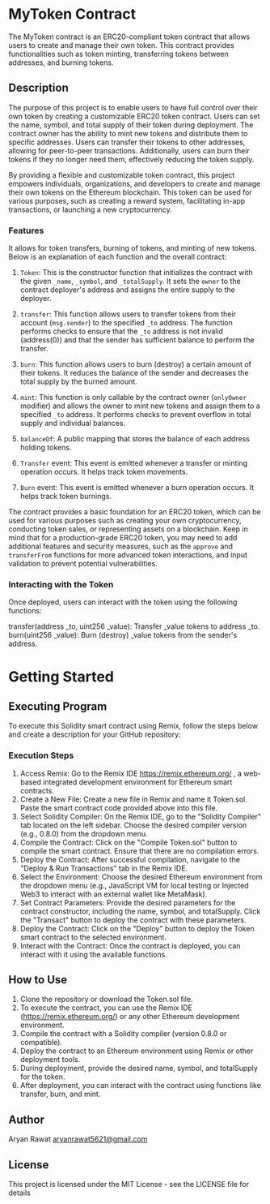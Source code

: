 # MyToken Contract

The MyToken contract is an ERC20-compliant token contract that allows users to create and manage their own token. This contract provides functionalities such as token minting, transferring tokens between addresses, and burning tokens.

## Description

The purpose of this project is to enable users to have full control over their own token by creating a customizable ERC20 token contract. Users can set the name, symbol, and total supply of their token during deployment. The contract owner has the ability to mint new tokens and distribute them to specific addresses. Users can transfer their tokens to other addresses, allowing for peer-to-peer transactions. Additionally, users can burn their tokens if they no longer need them, effectively reducing the token supply.

By providing a flexible and customizable token contract, this project empowers individuals, organizations, and developers to create and manage their own tokens on the Ethereum blockchain. This token can be used for various purposes, such as creating a reward system, facilitating in-app transactions, or launching a new cryptocurrency.

### Features

It allows for token transfers, burning of tokens, and minting of new tokens. Below is an explanation of each function and the overall contract:

1. `Token`: This is the constructor function that initializes the contract with the given `_name`, `_symbol`, and `_totalSupply`. It sets the `owner` to the contract deployer's address and assigns the entire supply to the deployer.

2. `transfer`: This function allows users to transfer tokens from their account (`msg.sender`) to the specified `_to` address. The function performs checks to ensure that the `_to` address is not invalid (address(0)) and that the sender has sufficient balance to perform the transfer.

3. `burn`: This function allows users to burn (destroy) a certain amount of their tokens. It reduces the balance of the sender and decreases the total supply by the burned amount.

4. `mint`: This function is only callable by the contract owner (`onlyOwner` modifier) and allows the owner to mint new tokens and assign them to a specified `_to` address. It performs checks to prevent overflow in total supply and individual balances.

5. `balanceOf`: A public mapping that stores the balance of each address holding tokens.

6. `Transfer` event: This event is emitted whenever a transfer or minting operation occurs. It helps track token movements.

7. `Burn` event: This event is emitted whenever a burn operation occurs. It helps track token burnings.

The contract provides a basic foundation for an ERC20 token, which can be used for various purposes such as creating your own cryptocurrency, conducting token sales, or representing assets on a blockchain. Keep in mind that for a production-grade ERC20 token, you may need to add additional features and security measures, such as the `approve` and `transferFrom` functions for more advanced token interactions, and input validation to prevent potential vulnerabilities.

### Interacting with the Token

Once deployed, users can interact with the token using the following functions:

transfer(address _to, uint256 _value): Transfer _value tokens to address _to.
burn(uint256 _value): Burn (destroy) _value tokens from the sender's address.

# Getting Started

## Executing Program

To execute this Solidity smart contract using Remix, follow the steps below and create a description for your GitHub repository:

### Execution Steps

1. Access Remix: Go to the Remix IDE https://remix.ethereum.org/ , a web-based integrated development environment for Ethereum smart contracts.
2. Create a New File: Create a new file in Remix and name it Token.sol. Paste the smart contract code provided above into this file.
3. Select Solidity Compiler: On the Remix IDE, go to the "Solidity Compiler" tab located on the left sidebar. Choose the desired compiler version (e.g., 0.8.0) from the dropdown menu.
4. Compile the Contract: Click on the "Compile Token.sol" button to compile the smart contract. Ensure that there are no compilation errors.
5. Deploy the Contract: After successful compilation, navigate to the "Deploy & Run Transactions" tab in the Remix IDE.
6. Select the Environment: Choose the desired Ethereum environment from the dropdown menu (e.g., JavaScript VM for local testing or Injected Web3 to interact with an external wallet like MetaMask).
7. Set Contract Parameters: Provide the desired parameters for the contract constructor, including the name, symbol, and totalSupply. Click the "Transact" button to deploy the contract with these parameters.
8. Deploy the Contract: Click on the "Deploy" button to deploy the Token smart contract to the selected environment.
9. Interact with the Contract: Once the contract is deployed, you can interact with it using the available functions.


## How to Use
1. Clone the repository or download the Token.sol file.
2. To execute the contract, you can use the Remix IDE (https://remix.ethereum.org/) or any other Ethereum development environment.
3. Compile the contract with a Solidity compiler (version 0.8.0 or compatible).
4. Deploy the contract to an Ethereum environment using Remix or other deployment tools.
5. During deployment, provide the desired name, symbol, and totalSupply for the token.
6. After deployment, you can interact with the contract using functions like transfer, burn, and mint.

## Author

Aryan Rawat
aryanrawat5621@gmail.com

## License

This project is licensed under the MIT License - see the LICENSE file for details
